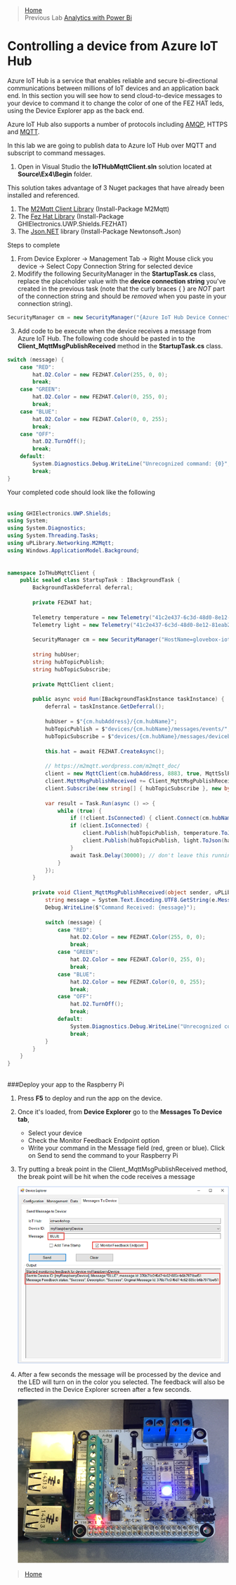 >[Home](README.md) </br>
>Previous Lab [Analytics with Power Bi](AnalyticsWithPowerBi.md)

# Controlling a device from Azure IoT Hub

Azure IoT Hub is a service that enables reliable and secure bi-directional communications between millions of IoT devices and an application back end. In this section you will see how to send cloud-to-device messages to your device to command it to change the color of one of the FEZ HAT leds, using the Device Explorer app as the back end.

Azure IoT Hub also supports a number of protocols including [AMQP](https://en.wikipedia.org/wiki/AMPQ), HTTPS and [MQTT](https://en.wikipedia.org/wiki/MQTT).

In this lab we are going to publish data to Azure IoT Hub over MQTT and subscript to command messages.

1. Open in Visual Studio the **IoTHubMqttClient.sln** solution located at **Source\Ex4\Begin** folder.

This solution takes advantage of 3 Nuget packages that have already been installed and referenced.


1. The [M2Mqtt Client Library](https://m2mqtt.wordpress.com/using-mqttclient) (Install-Package M2Mqtt)
2. The [Fez Hat Library](https://www.ghielectronics.com/docs/329/fez-hat-developers-guide) (Install-Package GHIElectronics.UWP.Shields.FEZHAT)
3. The [Json.NET](https://www.nuget.org/packages/Newtonsoft.Json/) library (Install-Package Newtonsoft.Json)

Steps to complete

1. From Device Explorer -> Management Tab -> Right Mouse click you device -> Select Copy Connection String for selected device
2. Modifify the following SecurityManager in the **StartupTask.cs** class, replace the placeholder value with the **device connection string** you've created in the previous task (note that the curly braces { } 
are _NOT_ part of the connection string and should be _removed_ when you paste in your connection string).  

````C#
SecurityManager cm = new SecurityManager("{Azure IoT Hub Device Connection String}");
````


3. Add code to be execute when the device receives a message from Azure IoT Hub. The following code should be pasted in to the  **Client_MqttMsgPublishReceived** method in the **StartupTask.cs** class.

````C#
switch (message) {
    case "RED":
        hat.D2.Color = new FEZHAT.Color(255, 0, 0);
        break;
    case "GREEN":
        hat.D2.Color = new FEZHAT.Color(0, 255, 0);
        break;
    case "BLUE":
        hat.D2.Color = new FEZHAT.Color(0, 0, 255);
        break;
    case "OFF":
        hat.D2.TurnOff();
        break;
    default:
        System.Diagnostics.Debug.WriteLine("Unrecognized command: {0}", message);
        break;
}
````

Your completed code should look like the following


````C#

using GHIElectronics.UWP.Shields;
using System;
using System.Diagnostics;
using System.Threading.Tasks;
using uPLibrary.Networking.M2Mqtt;
using Windows.ApplicationModel.Background;


namespace IoTHubMqttClient {
    public sealed class StartupTask : IBackgroundTask {
        BackgroundTaskDeferral deferral;

        private FEZHAT hat;

        Telemetry temperature = new Telemetry("41c2e437-6c3d-48d0-8e12-81eab2aa5013", "Temperature", "C");
        Telemetry light = new Telemetry("41c2e437-6c3d-48d0-8e12-81eab2aa5014", "Light", "L");

        SecurityManager cm = new SecurityManager("HostName=glovebox-iot-hub.azure-devices.net;DeviceId=RPiSC;SharedAccessKey=z5c+MtYY5zMy7wj3SDiRMpZC7W+UiOkaKTxh/5kP6+c=");

        string hubUser;
        string hubTopicPublish;
        string hubTopicSubscribe;

        private MqttClient client;

        public async void Run(IBackgroundTaskInstance taskInstance) {
            deferral = taskInstance.GetDeferral();

            hubUser = $"{cm.hubAddress}/{cm.hubName}";
            hubTopicPublish = $"devices/{cm.hubName}/messages/events/";
            hubTopicSubscribe = $"devices/{cm.hubName}/messages/devicebound/#";

            this.hat = await FEZHAT.CreateAsync();

            // https://m2mqtt.wordpress.com/m2mqtt_doc/
            client = new MqttClient(cm.hubAddress, 8883, true, MqttSslProtocols.TLSv1_2);
            client.MqttMsgPublishReceived += Client_MqttMsgPublishReceived;
            client.Subscribe(new string[] { hubTopicSubscribe }, new byte[] { 0 });

            var result = Task.Run(async () => {
                while (true) {
                    if (!client.IsConnected) { client.Connect(cm.hubName, hubUser, cm.hubPass); }
                    if (client.IsConnected) {
                        client.Publish(hubTopicPublish, temperature.ToJson(hat.GetTemperature()));
                        client.Publish(hubTopicPublish, light.ToJson(hat.GetLightLevel()));
                    }
                    await Task.Delay(30000); // don't leave this running for too long at this rate as you'll quickly consume your free daily Iot Hub Message limit
                }
            });
        }

        private void Client_MqttMsgPublishReceived(object sender, uPLibrary.Networking.M2Mqtt.Messages.MqttMsgPublishEventArgs e) {
            string message = System.Text.Encoding.UTF8.GetString(e.Message).ToUpperInvariant();
            Debug.WriteLine($"Command Received: {message}");

            switch (message) {
                case "RED":
                    hat.D2.Color = new FEZHAT.Color(255, 0, 0);
                    break;
                case "GREEN":
                    hat.D2.Color = new FEZHAT.Color(0, 255, 0);
                    break;
                case "BLUE":
                    hat.D2.Color = new FEZHAT.Color(0, 0, 255);
                    break;
                case "OFF":
                    hat.D2.TurnOff();
                    break;
                default:
                    System.Diagnostics.Debug.WriteLine("Unrecognized command: {0}", message);
                    break;
            }
        }
    }
}
 

````

###Deploy your app to the Raspberry Pi

1. Press **F5** to deploy and run the app on the device.
2. Once it's loaded, from **Device Explorer** go to the **Messages To Device tab**, 
    - Select your device
    - Check the Monitor Feedback Endpoint option 
    - Write your command in the Message field (red, green or blue). Click on Send to send the command to your Raspberry Pi
3. Try putting a break point in the Client_MqttMsgPublishReceived method, the break point will be hit when the code receives a message

    ![Sending cloud-to-device message](Images/sending-cloud-to-device-message.png?raw=true)

7. After a few seconds the message will be processed by the device and the LED will turn on in the color you selected. The feedback will also be reflected in the Device Explorer screen after a few seconds.

	![cloud-to-device message received](Images/cloud-to-device-message-received.png?raw=true)



>[Home](README.md)